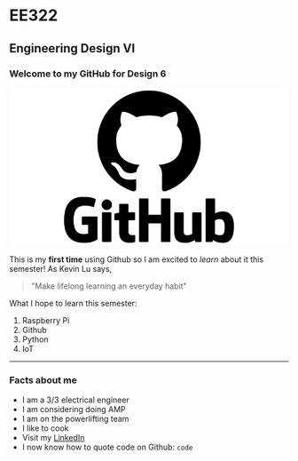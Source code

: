 # EE322
## Engineering Design VI

### Welcome to my GitHub for Design 6
![Github logo: Octocat](GitHub.png)

This is my **first time** using Github so I am excited to *learn* about it this semester!
As Kevin Lu says, 
> "Make lifelong learning an everyday habit"

What I hope to learn this semester:
1. Raspberry Pi
2. Github
3. Python
4. IoT

---
### Facts about me
- I am a 3/3 electrical engineer
- I am considering doing AMP
- I am on the powerlifting team
- I like to cook
- Visit my [LinkedIn](https://www.linkedin.com/in/abigailizzo)
- I now know how to quote code on Github: `code`
  
